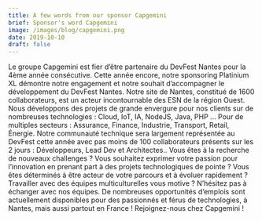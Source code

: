 ```yaml
---
title: A few words from our sponsor Capgemini
brief: Sponsor's word Capgemini
image: /images/blog/capgemini.png
date: 2019-10-10
draft: false
---
```


Le groupe Capgemini est fier d’être partenaire du DevFest Nantes pour la 4ème année consécutive. Cette année encore, notre sponsoring Platinium XL démontre notre engagement et notre souhait d’accompagner le développement du DevFest Nantes. Notre site de Nantes, constitué de 1600 collaborateurs, est un acteur incontournable des ESN de la région Ouest. Nous développons des projets de grande envergure pour nos clients sur de nombreuses technologies : Cloud, IoT, IA, NodeJS, Java, PHP … Pour de multiples secteurs : Assurance, Finance, Industrie, Transport, Retail, Énergie. Notre communauté technique sera largement représentée au DevFest cette année avec pas moins de 100 collaborateurs présents sur les 2 jours : Développeurs, Lead Dev et Architectes.. Vous êtes à la recherche de nouveaux challenges ? 
Vous souhaitez exprimer votre passion pour l’innovation en prenant part à des projets technologiques de pointe ? Vous êtes déterminés à être acteur de votre parcours et à évoluer rapidement ? Travailler avec des équipes multiculturelles vous motive ? N’hésitez pas à échanger avec nos équipes. De nombreuses opportunités d’emplois sont actuellement disponibles pour des passionnés et férus de technologies, à Nantes, mais aussi partout en France ! Rejoignez-nous chez Capgemini !